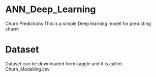 # ANN_Deep_Learning
Churn Predictions
This is a simple Deep learning model for predicting churm
# Dataset 
Dataset can be downloaded from kaggle and it is called Churn_Modelling.csv
